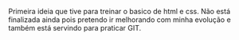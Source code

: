 Primeira ideia que tive para treinar o basico de html e css.
Não está finalizada ainda pois pretendo ir melhorando com minha evolução e também está servindo para praticar GIT.